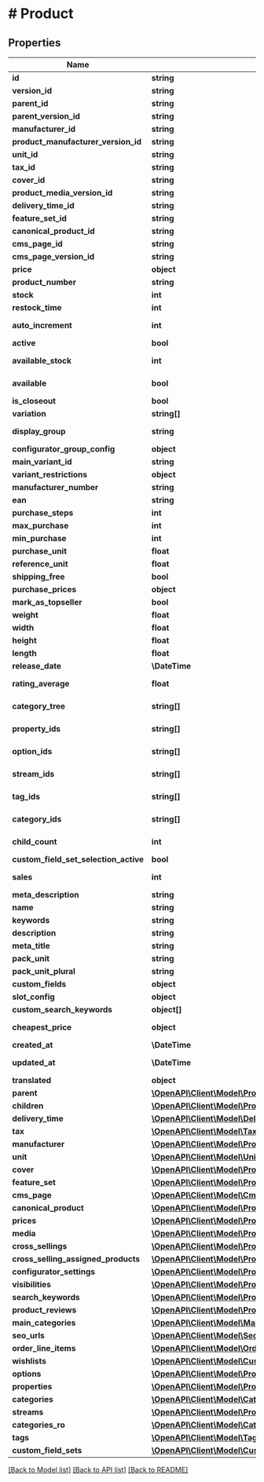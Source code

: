 # # Product

## Properties

Name | Type | Description | Notes
------------ | ------------- | ------------- | -------------
**id** | **string** |  | [optional]
**version_id** | **string** |  | [optional]
**parent_id** | **string** |  | [optional]
**parent_version_id** | **string** |  | [optional]
**manufacturer_id** | **string** |  | [optional]
**product_manufacturer_version_id** | **string** |  | [optional]
**unit_id** | **string** |  | [optional]
**tax_id** | **string** |  |
**cover_id** | **string** |  | [optional]
**product_media_version_id** | **string** |  | [optional]
**delivery_time_id** | **string** |  | [optional]
**feature_set_id** | **string** |  | [optional]
**canonical_product_id** | **string** |  | [optional]
**cms_page_id** | **string** |  | [optional]
**cms_page_version_id** | **string** |  | [optional]
**price** | **object** |  |
**product_number** | **string** |  |
**stock** | **int** |  |
**restock_time** | **int** |  | [optional]
**auto_increment** | **int** |  | [optional] [readonly]
**active** | **bool** |  | [optional]
**available_stock** | **int** |  | [optional] [readonly]
**available** | **bool** |  | [optional] [readonly]
**is_closeout** | **bool** |  | [optional]
**variation** | **string[]** |  | [optional]
**display_group** | **string** |  | [optional] [readonly]
**configurator_group_config** | **object** |  | [optional]
**main_variant_id** | **string** |  | [optional]
**variant_restrictions** | **object** |  | [optional]
**manufacturer_number** | **string** |  | [optional]
**ean** | **string** |  | [optional]
**purchase_steps** | **int** |  | [optional]
**max_purchase** | **int** |  | [optional]
**min_purchase** | **int** |  | [optional]
**purchase_unit** | **float** |  | [optional]
**reference_unit** | **float** |  | [optional]
**shipping_free** | **bool** |  | [optional]
**purchase_prices** | **object** |  | [optional]
**mark_as_topseller** | **bool** |  | [optional]
**weight** | **float** |  | [optional]
**width** | **float** |  | [optional]
**height** | **float** |  | [optional]
**length** | **float** |  | [optional]
**release_date** | **\DateTime** |  | [optional]
**rating_average** | **float** |  | [optional] [readonly]
**category_tree** | **string[]** |  | [optional] [readonly]
**property_ids** | **string[]** |  | [optional] [readonly]
**option_ids** | **string[]** |  | [optional] [readonly]
**stream_ids** | **string[]** |  | [optional] [readonly]
**tag_ids** | **string[]** |  | [optional] [readonly]
**category_ids** | **string[]** |  | [optional] [readonly]
**child_count** | **int** |  | [optional] [readonly]
**custom_field_set_selection_active** | **bool** |  | [optional]
**sales** | **int** |  | [optional] [readonly]
**meta_description** | **string** |  | [optional]
**name** | **string** |  |
**keywords** | **string** |  | [optional]
**description** | **string** |  | [optional]
**meta_title** | **string** |  | [optional]
**pack_unit** | **string** |  | [optional]
**pack_unit_plural** | **string** |  | [optional]
**custom_fields** | **object** |  | [optional]
**slot_config** | **object** |  | [optional]
**custom_search_keywords** | **object[]** |  | [optional]
**cheapest_price** | **object** |  | [optional] [readonly]
**created_at** | **\DateTime** |  | [readonly]
**updated_at** | **\DateTime** |  | [optional] [readonly]
**translated** | **object** |  | [optional]
**parent** | [**\OpenAPI\Client\Model\Product**](Product.md) |  | [optional]
**children** | [**\OpenAPI\Client\Model\Product**](Product.md) |  | [optional]
**delivery_time** | [**\OpenAPI\Client\Model\DeliveryTime**](DeliveryTime.md) |  | [optional]
**tax** | [**\OpenAPI\Client\Model\Tax**](Tax.md) |  | [optional]
**manufacturer** | [**\OpenAPI\Client\Model\ProductManufacturer**](ProductManufacturer.md) |  | [optional]
**unit** | [**\OpenAPI\Client\Model\Unit**](Unit.md) |  | [optional]
**cover** | [**\OpenAPI\Client\Model\ProductMedia**](ProductMedia.md) |  | [optional]
**feature_set** | [**\OpenAPI\Client\Model\ProductFeatureSet**](ProductFeatureSet.md) |  | [optional]
**cms_page** | [**\OpenAPI\Client\Model\CmsPage**](CmsPage.md) |  | [optional]
**canonical_product** | [**\OpenAPI\Client\Model\Product**](Product.md) |  | [optional]
**prices** | [**\OpenAPI\Client\Model\ProductPrice**](ProductPrice.md) |  | [optional]
**media** | [**\OpenAPI\Client\Model\ProductMedia**](ProductMedia.md) |  | [optional]
**cross_sellings** | [**\OpenAPI\Client\Model\ProductCrossSelling**](ProductCrossSelling.md) |  | [optional]
**cross_selling_assigned_products** | [**\OpenAPI\Client\Model\ProductCrossSellingAssignedProducts**](ProductCrossSellingAssignedProducts.md) |  | [optional]
**configurator_settings** | [**\OpenAPI\Client\Model\ProductConfiguratorSetting**](ProductConfiguratorSetting.md) |  | [optional]
**visibilities** | [**\OpenAPI\Client\Model\ProductVisibility**](ProductVisibility.md) |  | [optional]
**search_keywords** | [**\OpenAPI\Client\Model\ProductSearchKeyword**](ProductSearchKeyword.md) |  | [optional]
**product_reviews** | [**\OpenAPI\Client\Model\ProductReview**](ProductReview.md) |  | [optional]
**main_categories** | [**\OpenAPI\Client\Model\MainCategory**](MainCategory.md) |  | [optional]
**seo_urls** | [**\OpenAPI\Client\Model\SeoUrl**](SeoUrl.md) |  | [optional]
**order_line_items** | [**\OpenAPI\Client\Model\OrderLineItem**](OrderLineItem.md) |  | [optional]
**wishlists** | [**\OpenAPI\Client\Model\CustomerWishlistProduct**](CustomerWishlistProduct.md) |  | [optional]
**options** | [**\OpenAPI\Client\Model\PropertyGroupOption**](PropertyGroupOption.md) |  | [optional]
**properties** | [**\OpenAPI\Client\Model\PropertyGroupOption**](PropertyGroupOption.md) |  | [optional]
**categories** | [**\OpenAPI\Client\Model\Category**](Category.md) |  | [optional]
**streams** | [**\OpenAPI\Client\Model\ProductStream**](ProductStream.md) |  | [optional]
**categories_ro** | [**\OpenAPI\Client\Model\Category**](Category.md) |  | [optional]
**tags** | [**\OpenAPI\Client\Model\Tag**](Tag.md) |  | [optional]
**custom_field_sets** | [**\OpenAPI\Client\Model\CustomFieldSet**](CustomFieldSet.md) |  | [optional]

[[Back to Model list]](../../README.md#models) [[Back to API list]](../../README.md#endpoints) [[Back to README]](../../README.md)
